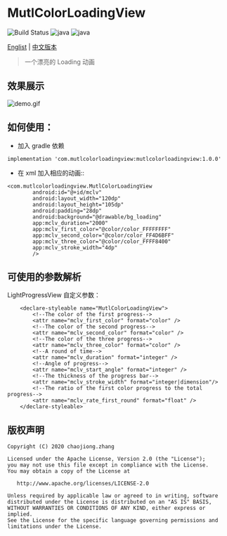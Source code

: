 # MutlColorLoadingView
![Build Status](https://img.shields.io/badge/build-passing-brightgreen) ![java](https://img.shields.io/badge/language-java-Borange.svg)  ![java](https://img.shields.io/badge/version-1.0.0-orange.svg)

[Englist](https://github.com/zhangchaojiong/MutlColorLoadingView/blob/master/README.md) | [中文版本](https://github.com/zhangchaojiong/MutlColorLoadingView/blob/master/README_zh.md)
>一个漂亮的 Loading 动画

## 效果展示

![demo.gif](https://github.com/zhangchaojiong/MutlColorLoadingView/blob/master/image/2788235-f057d49c96baa63d.gif)   

## 如何使用：
* 加入 gradle 依赖

```
implementation 'com.mutlcolorloadingview:mutlcolorloadingview:1.0.0'
```
* 在 xml 加入相应的动画::

```
<com.mutlcolorloadingview.MutlColorLoadingView
        android:id="@+id/mclv"
        android:layout_width="120dp"
        android:layout_height="105dp"
        android:padding="28dp"
        android:background="@drawable/bg_loading"
        app:mclv_duration="2000"
        app:mclv_first_color="@color/color_FFFFFFFF"
        app:mclv_second_color="@color/color_FF4D6BFF"
        app:mclv_three_color="@color/color_FFFF8400"
        app:mclv_stroke_width="4dp"
        />
```



## 可使用的参数解析 
LightProgressView 自定义参数：
```
    <declare-styleable name="MutlColorLoadingView">
        <!--The color of the first progress-->
        <attr name="mclv_first_color" format="color" />
        <!--The color of the second progress-->
        <attr name="mclv_second_color" format="color" />
        <!--The color of the three progress-->
        <attr name="mclv_three_color" format="color" />
        <!--A round of time-->
        <attr name="mclv_duration" format="integer" />
        <!--Angle of progress-->
        <attr name="mclv_start_angle" format="integer" />
        <!--The thickness of the progress bar-->
        <attr name="mclv_stroke_width" format="integer|dimension"/>
        <!--The ratio of the first color progress to the total progress-->
        <attr name="mclv_rate_first_round" format="float" />
    </declare-styleable>
```


## 版权声明

```
Copyright (C) 2020 chaojiong.zhang

Licensed under the Apache License, Version 2.0 (the "License");
you may not use this file except in compliance with the License.
You may obtain a copy of the License at

   http://www.apache.org/licenses/LICENSE-2.0

Unless required by applicable law or agreed to in writing, software
distributed under the License is distributed on an "AS IS" BASIS,
WITHOUT WARRANTIES OR CONDITIONS OF ANY KIND, either express or implied.
See the License for the specific language governing permissions and
limitations under the License.
```